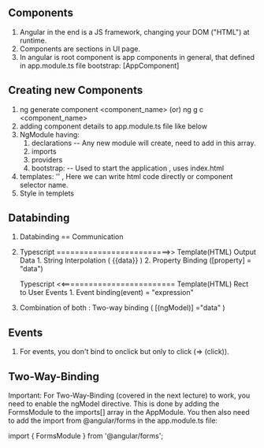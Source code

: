 ## Components 
1. Angular in the end is a JS framework, changing your DOM ("HTML") at runtime.
2. Components are sections in UI page.
3. In angular is root component is app components in general, that defined in app.module.ts file
	bootstrap: [AppComponent]

## Creating new Components
1. ng generate component <component_name> (or) ng g c <component_name>
2. adding component details to app.module.ts file like below 
3. NgModule having:
	1. declarations -- Any new module will create, need to add in this array. 
	2. imports
	3. providers
	4. bootstrap: -- Used to start the application , uses index.html 
4. templates: '' , Here we can write html code directly or component selector name.
4. Style in templets

## Databinding
1. Databinding == Communication
2. Typescript =========================>> Template(HTML)
					Output Data
		1. String Interpolation ( {{data}} )
		2. Property Binding ([property] = "data")
	
   Typescript <<========================= Template(HTML)
				Rect to User Events
		1.  Event binding(event) = "expression"
3. Combination of both : Two-way binding ( [(ngModel)] ="data" )

## Events
1. For events, you don't bind to onclick but only to click (=> (click)).

## Two-Way-Binding
Important: For Two-Way-Binding (covered in the next lecture) to work, you need to enable the ngModel  directive.
This is done by adding the FormsModule  to the imports[]  array in the AppModule.
You then also need to add the import from @angular/forms  in the app.module.ts file:

import { FormsModule } from '@angular/forms'; 
